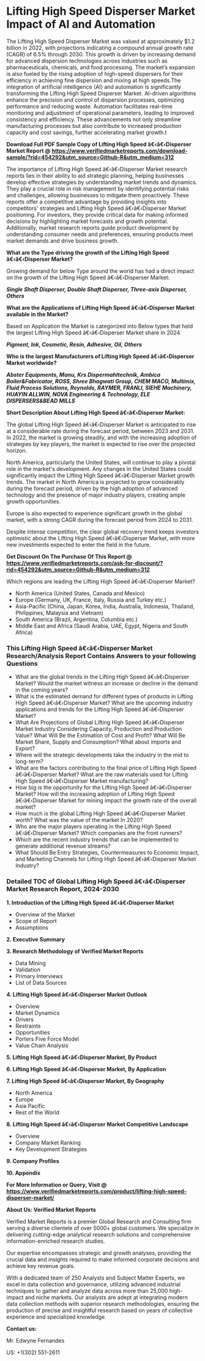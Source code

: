 <meta name="title" content="Global Lifting High Speed Disperser Market Impact of AI and Automation"><meta name="description" content="The Lifting High Speed Disperser Market was valued at approximately $1.2 billion in 2022, with projections indicating a compound annual growth rate (CAGR) of 6.5% through"><meta name="title" content="Lifting High Speed Disperser Market Size, Share, Scope, Trends, Growth, Opportunities, Analysis, Forecast"><h1>Lifting High Speed Disperser Market Impact of AI and Automation</h1>The Lifting High Speed Disperser Market was valued at approximately $1.2 billion in 2022, with projections indicating a compound annual growth rate (CAGR) of 6.5% through 2030. This growth is driven by increasing demand for advanced dispersion technologies across industries such as pharmaceuticals, chemicals, and food processing. The market’s expansion is also fueled by the rising adoption of high-speed dispersers for their efficiency in achieving fine dispersion and mixing at high speeds.The integration of artificial intelligence (AI) and automation is significantly transforming the Lifting High Speed Disperser Market. AI-driven algorithms enhance the precision and control of dispersion processes, optimizing performance and reducing waste. Automation facilitates real-time monitoring and adjustment of operational parameters, leading to improved consistency and efficiency. These advancements not only streamline manufacturing processes but also contribute to increased production capacity and cost savings, further accelerating market growth.t</p><p id="" class=""><strong>Download Full PDF Sample Copy of Lifting High Speed â€‹â€‹Disperser Market Report @ <a href="https://www.verifiedmarketreports.com/download-sample/?rid=454292&utm_source=Github-R&utm_medium=312" target="_blank">https://www.verifiedmarketreports.com/download-sample/?rid=454292&utm_source=Github-R&utm_medium=312</a></strong></p><p>The importance of&nbsp;Lifting High Speed â€‹â€‹Disperser Market research reports lies in their ability to aid strategic planning, helping businesses develop effective strategies by understanding market trends and dynamics. They play a crucial role in risk management by identifying potential risks and challenges, allowing businesses to mitigate them proactively. These reports offer a competitive advantage by providing insights into competitors' strategies and Lifting High Speed â€‹â€‹Disperser Market positioning. For investors, they provide critical data for making informed decisions by highlighting market forecasts and growth potential. Additionally, market research reports guide product development by understanding consumer needs and preferences, ensuring products meet market demands and drive business growth.</p><p><strong>What are the&nbsp;Type driving the growth of the Lifting High Speed â€‹â€‹Disperser Market?</strong></p><p id="" class="">Growing demand for below Type around the world has had a direct impact on the growth of the Lifting High Speed â€‹â€‹Disperser Market:</p><em><strong>Single Shaft Disperser, Double Shaft Disperser, Three-axis Disperser, Others</strong></em></p><strong>What are the&nbsp;Applications&nbsp;of Lifting High Speed â€‹â€‹Disperser Market available in the Market?</strong></p><p id="" class="">Based on Application the Market is categorized into Below types that held the largest Lifting High Speed â€‹â€‹Disperser Market share In 2024.</p><em><strong>Pigment, Ink, Cosmetic, Resin, Adhesive, Oil, Others</strong></em></p><strong>Who is the largest Manufacturers of Lifting High Speed â€‹â€‹Disperser Market worldwide?</strong></p><p><em><strong>Abster Equipments, Manu, Krs Dispermahltechnik, Ambica Boiler&Fabricator, ROSS, Shree Bhagwati Group, CHEM MACO, Multimix, Fluid Process Solutions, Reynolds, RAYMER, FRANLI, SIEHE Machinery, HUAYIN ALLWIN, NOVA Engineering & Technology, ELE DISPERSERS&BEAD MILLS</strong></em></p><p id="" class=""><strong>Short Description About Lifting High Speed â€‹â€‹Disperser Market:</strong></p><p>The global Lifting High Speed â€‹â€‹Disperser Market is anticipated to rise at a considerable rate during the forecast period, between 2023 and 2031. In 2022, the market is growing steadily, and with the increasing adoption of strategies by key players, the market is expected to rise over the projected horizon.</p><p>North America, particularly the United States, will continue to play a pivotal role in the market's development. Any changes in the United States could significantly impact the Lifting High Speed â€‹â€‹Disperser Market growth trends. The market in North America is projected to grow considerably during the forecast period, driven by the high adoption of advanced technology and the presence of major industry players, creating ample growth opportunities.</p><p>Europe is also expected to experience significant growth in the global market, with a strong CAGR during the forecast period from 2024 to 2031.</p><p>Despite intense competition, the clear global recovery trend keeps investors optimistic about the Lifting High Speed â€‹â€‹Disperser Market, with more new investments expected to enter the field in the future.</p><p id="" class=""><strong>Get Discount On The Purchase Of This Report @ <a href="https://www.verifiedmarketreports.com/ask-for-discount/?rid=454292&utm_source=Github-R&utm_medium=312" target="_blank">https://www.verifiedmarketreports.com/ask-for-discount/?rid=454292&utm_source=Github-R&utm_medium=312</a></strong></p>Which regions are leading the Lifting High Speed â€‹â€‹Disperser Market?</p><ul><li>North America (United States, Canada and Mexico)</li><li>Europe (Germany, UK, France, Italy, Russia and Turkey etc.)</li><li>Asia-Pacific (China, Japan, Korea, India, Australia, Indonesia, Thailand, Philippines, Malaysia and Vietnam)</li><li>South America (Brazil, Argentina, Columbia etc.)</li><li>Middle East and Africa (Saudi Arabia, UAE, Egypt, Nigeria and South Africa)</li></ul><h3 id="" class="">This Lifting High Speed â€‹â€‹Disperser Market Research/Analysis Report Contains Answers to your following Questions</h3><ul><li>What are the global trends in the Lifting High Speed â€‹â€‹Disperser Market? Would the market witness an increase or decline in the demand in the coming years?</li><li>What is the estimated demand for different types of products in Lifting High Speed â€‹â€‹Disperser Market? What are the upcoming industry applications and trends for the Lifting High Speed â€‹â€‹Disperser Market?</li><li>What Are Projections of Global Lifting High Speed â€‹â€‹Disperser Market Industry Considering Capacity, Production and Production Value? What Will Be the Estimation of Cost and Profit? What Will Be Market Share, Supply and Consumption? What about imports and Export?</li><li>Where will the strategic developments take the industry in the mid to long-term?</li><li>What are the factors contributing to the final price of Lifting High Speed â€‹â€‹Disperser Market? What are the raw materials used for Lifting High Speed â€‹â€‹Disperser Market manufacturing?</li><li>How big is the opportunity for the Lifting High Speed â€‹â€‹Disperser Market? How will the increasing adoption of Lifting High Speed â€‹â€‹Disperser Market for mining impact the growth rate of the overall market?</li><li>How much is the global Lifting High Speed â€‹â€‹Disperser Market worth? What was the value of the market In 2020?</li><li>Who are the major players operating in the Lifting High Speed â€‹â€‹Disperser Market? Which companies are the front runners?</li><li>Which are the recent industry trends that can be implemented to generate additional revenue streams?</li><li>What Should Be Entry Strategies, Countermeasures to Economic Impact, and Marketing Channels for Lifting High Speed â€‹â€‹Disperser Market Industry?</li></ul><h3 id="" class="">Detailed TOC of Global Lifting High Speed â€‹â€‹Disperser Market Research Report, 2024-2030</h3><p id="" class=""><strong>1. Introduction of the Lifting High Speed â€‹â€‹Disperser Market</strong></p><ul><li>Overview of the Market</li><li>Scope of Report</li><li>Assumptions</li></ul><p id="" class=""><strong>2. Executive Summary</strong></p><p id="" class=""><strong>3. Research Methodology of Verified Market Reports</strong></p><ul><li>Data Mining</li><li>Validation</li><li>Primary Interviews</li><li>List of Data Sources</li></ul><p id="" class=""><strong>4. Lifting High Speed â€‹â€‹Disperser Market Outlook</strong></p><ul><li>Overview</li><li>Market Dynamics</li><li>Drivers</li><li>Restraints</li><li>Opportunities</li><li>Porters Five Force Model</li><li>Value Chain Analysis</li></ul><p id="" class=""><strong>5. Lifting High Speed â€‹â€‹Disperser Market, By Product</strong></p><p id="" class=""><strong>6. Lifting High Speed â€‹â€‹Disperser Market, By Application</strong></p><p id="" class=""><strong>7. Lifting High Speed â€‹â€‹Disperser Market, By Geography</strong></p><ul><li>North America</li><li>Europe</li><li>Asia Pacific</li><li>Rest of the World</li></ul><p id="" class=""><strong>8. Lifting High Speed â€‹â€‹Disperser Market Competitive Landscape</strong></p><ul><li>Overview</li><li>Company Market Ranking</li><li>Key Development Strategies</li></ul><p id="" class=""><strong>9. Company Profiles</strong></p><p id="" class=""><strong>10. Appendix</strong></p><p id="" class=""><strong>For More Information or Query, Visit @ <a href="https://www.verifiedmarketreports.com/product/lifting-high-speed-disperser-market/" target="_blank">https://www.verifiedmarketreports.com/product/lifting-high-speed-disperser-market/</a></strong></p><p id="" class=""><strong>About Us: Verified Market Reports</strong></p><p id="" class="">Verified Market Reports is a premier Global Research and Consulting firm serving a diverse clientele of over 5000+ global customers. We specialize in delivering cutting-edge analytical research solutions and comprehensive information-enriched research studies.</p><p id="" class="">Our expertise encompasses strategic and growth analyses, providing the crucial data and insights required to make informed corporate decisions and achieve key revenue goals.</p><p id="" class="">With a dedicated team of 250 Analysts and Subject Matter Experts, we excel in data collection and governance, utilizing advanced industrial techniques to gather and analyze data across more than 25,000 high-impact and niche markets. Our analysts are adept at integrating modern data collection methods with superior research methodologies, ensuring the production of precise and insightful research based on years of collective experience and specialized knowledge.</p><p id="" class=""><strong>Contact us:</strong></p><p id="" class="">Mr. Edwyne Fernandes</p><p id="" class="">US: +1(302) 551-2611</p>